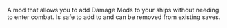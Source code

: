 A mod that allows you to add Damage Mods to your ships without needing to enter combat. Is safe to add to and can be removed from existing saves.

